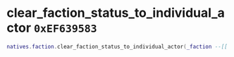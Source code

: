 # clear_faction_status_to_individual_actor `0xEF639583`

```lua
natives.faction.clear_faction_status_to_individual_actor(_faction --[[ number ]], _actor --[[ number ]])
```